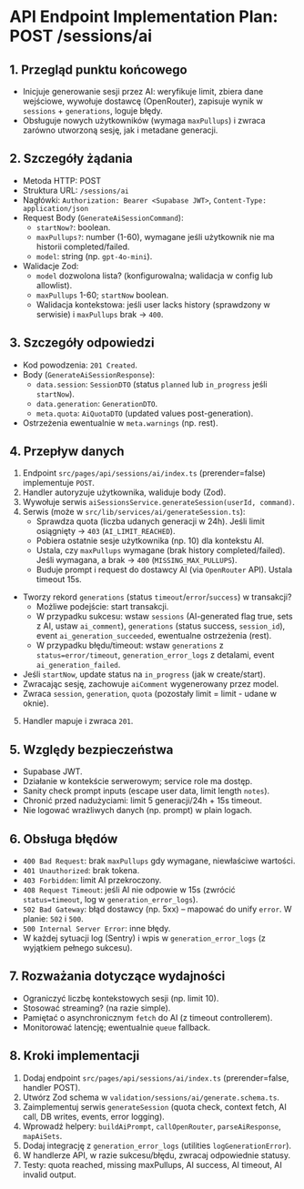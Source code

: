 # API Endpoint Implementation Plan: POST /sessions/ai

## 1. Przegląd punktu końcowego

- Inicjuje generowanie sesji przez AI: weryfikuje limit, zbiera dane wejściowe, wywołuje dostawcę (OpenRouter), zapisuje wynik w `sessions` + `generations`, loguje błędy.
- Obsługuje nowych użytkowników (wymaga `maxPullups`) i zwraca zarówno utworzoną sesję, jak i metadane generacji.

## 2. Szczegóły żądania

- Metoda HTTP: POST
- Struktura URL: `/sessions/ai`
- Nagłówki: `Authorization: Bearer <Supabase JWT>`, `Content-Type: application/json`
- Request Body (`GenerateAiSessionCommand`):
  - `startNow?`: boolean.
  - `maxPullups?`: number (1-60), wymagane jeśli użytkownik nie ma historii completed/failed.
  - `model`: string (np. `gpt-4o-mini`).
- Walidacje Zod:
  - `model` dozwolona lista? (konfigurowalna; walidacja w config lub allowlist).
  - `maxPullups` 1-60; `startNow` boolean.
  - Walidacja kontekstowa: jeśli user lacks history (sprawdzony w serwisie) i `maxPullups` brak → `400`.

## 3. Szczegóły odpowiedzi

- Kod powodzenia: `201 Created`.
- Body (`GenerateAiSessionResponse`):
  - `data.session`: `SessionDTO` (status `planned` lub `in_progress` jeśli `startNow`).
  - `data.generation`: `GenerationDTO`.
  - `meta.quota`: `AiQuotaDTO` (updated values post-generation).
- Ostrzeżenia ewentualnie w `meta.warnings` (np. rest).

## 4. Przepływ danych

1. Endpoint `src/pages/api/sessions/ai/index.ts` (prerender=false) implementuje `POST`.
2. Handler autoryzuje użytkownika, waliduje body (Zod).
3. Wywołuje serwis `aiSessionsService.generateSession(userId, command)`.
4. Serwis (może w `src/lib/services/ai/generateSession.ts`):
   - Sprawdza quota (liczba udanych generacji w 24h). Jeśli limit osiągnięty → `403` (`AI_LIMIT_REACHED`).
   - Pobiera ostatnie sesje użytkownika (np. 10) dla kontekstu AI.
   - Ustala, czy `maxPullups` wymagane (brak history completed/failed). Jeśli wymagana, a brak → `400` (`MISSING_MAX_PULLUPS`).
   - Buduje prompt i request do dostawcy AI (via `OpenRouter` API). Ustala timeout 15s.

- Tworzy rekord `generations` (status `timeout`/`error`/`success`) w transakcji?
  - Możliwe podejście: start transakcji.
  - W przypadku sukcesu: wstaw `sessions` (AI-generated flag true, sets z AI, ustaw `ai_comment`), `generations` (status success, `session_id`), event `ai_generation_succeeded`, ewentualne ostrzeżenia (rest).
  - W przypadku błędu/timeout: wstaw `generations` z `status=error/timeout`, `generation_error_logs` z detalami, event `ai_generation_failed`.
- Jeśli `startNow`, update status na `in_progress` (jak w create/start).
- Zwracając sesję, zachowuje `aiComment` wygenerowany przez model.
- Zwraca `session`, `generation`, `quota` (pozostały limit = limit - udane w oknie).

5. Handler mapuje i zwraca `201`.

## 5. Względy bezpieczeństwa

- Supabase JWT.
- Działanie w kontekście serwerowym; service role ma dostęp.
- Sanity check prompt inputs (escape user data, limit length `notes`).
- Chronić przed nadużyciami: limit 5 generacji/24h + 15s timeout.
- Nie logować wrażliwych danych (np. prompt) w plain logach.

## 6. Obsługa błędów

- `400 Bad Request`: brak `maxPullups` gdy wymagane, niewłaściwe wartości.
- `401 Unauthorized`: brak tokena.
- `403 Forbidden`: limit AI przekroczony.
- `408 Request Timeout`: jeśli AI nie odpowie w 15s (zwrócić `status=timeout`, log w `generation_error_logs`).
- `502 Bad Gateway`: błąd dostawcy (np. 5xx) – mapować do unify `error`. W planie: `502` i `500`.
- `500 Internal Server Error`: inne błędy.
- W każdej sytuacji log (Sentry) i wpis w `generation_error_logs` (z wyjątkiem pełnego sukcesu).

## 7. Rozważania dotyczące wydajności

- Ograniczyć liczbę kontekstowych sesji (np. limit 10).
- Stosować streaming? (na razie simple).
- Pamiętać o asynchronicznym `fetch` do AI (z timeout controllerem).
- Monitorować latencję; ewentualnie `queue` fallback.

## 8. Kroki implementacji

1. Dodaj endpoint `src/pages/api/sessions/ai/index.ts` (prerender=false, handler POST).
2. Utwórz Zod schema w `validation/sessions/ai/generate.schema.ts`.
3. Zaimplementuj serwis `generateSession` (quota check, context fetch, AI call, DB writes, events, error logging).
4. Wprowadź helpery: `buildAiPrompt`, `callOpenRouter`, `parseAiResponse`, `mapAiSets`.
5. Dodaj integrację z `generation_error_logs` (utilities `logGenerationError`).
6. W handlerze API, w razie sukcesu/błędu, zwracaj odpowiednie statusy.
7. Testy: quota reached, missing maxPullups, AI success, AI timeout, AI invalid output.
